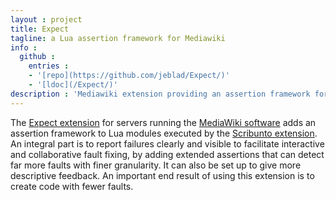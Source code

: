 ```yaml
---
layout : project
title: Expect
tagline: a Lua assertion framework for Mediawiki
info :
  github :
    entries :
    - '[repo](https://github.com/jeblad/Expect/)'
    - '[ldoc](/Expect/)'
description : 'Mediawiki extension providing an assertion framework for the Lua programming language.'
---
```


The [Expect extension](https://mediawiki.org/wiki/Extension:Expect) for servers running the [MediaWiki software](https://en.wikipedia.org/wiki/MediaWiki) adds an assertion framework to Lua modules executed by the [Scribunto extension](https://mediawiki.org/wiki/Extension:Scribunto). An integral part is to report failures clearly and visible to facilitate interactive and collaborative fault fixing, by adding extended assertions that can detect far more faults with finer granularity. It can also be set up to give more descriptive feedback. An important end result of using this extension is to create code with fewer faults.

